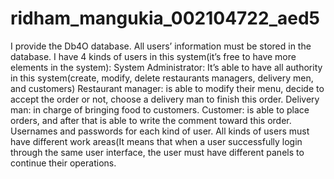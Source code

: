 # ridham_mangukia_002104722_aed5

I provide the Db4O database. All users’ information must be stored in the database. I have 4 kinds of users in this system(it’s free to have more elements in the system):
        System Administrator: It’s able to have all authority in this system(create, modify, delete restaurants managers, delivery men, and customers)
        Restaurant manager: is able to modify their menu, decide to accept the order or not, choose a delivery man to finish this order.
        Delivery man: in charge of bringing food to customers.
        Customer: is able to place orders, and after that is able to write the comment toward this order.
Usernames and passwords for each kind of user.
All kinds of users must have different work areas(It means that when a user successfully login through the same user interface, the user must have different panels to continue their operations.
